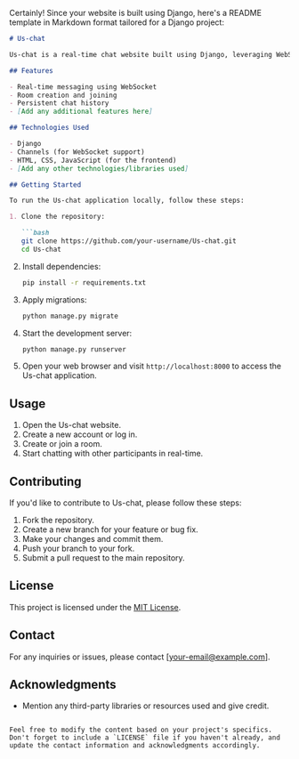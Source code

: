 Certainly! Since your website is built using Django, here's a README template in Markdown format tailored for a Django project:

```markdown
# Us-chat

Us-chat is a real-time chat website built using Django, leveraging WebSocket technology for smooth and instant messaging. Users can create and join rooms to engage in conversations with other participants. All messages from the conversations are saved, providing a persistent chat history.

## Features

- Real-time messaging using WebSocket
- Room creation and joining
- Persistent chat history
- [Add any additional features here]

## Technologies Used

- Django
- Channels (for WebSocket support)
- HTML, CSS, JavaScript (for the frontend)
- [Add any other technologies/libraries used]

## Getting Started

To run the Us-chat application locally, follow these steps:

1. Clone the repository:

   ```bash
   git clone https://github.com/your-username/Us-chat.git
   cd Us-chat
   ```

2. Install dependencies:

   ```bash
   pip install -r requirements.txt
   ```

3. Apply migrations:

   ```bash
   python manage.py migrate
   ```

4. Start the development server:

   ```bash
   python manage.py runserver
   ```

5. Open your web browser and visit `http://localhost:8000` to access the Us-chat application.

## Usage

1. Open the Us-chat website.
2. Create a new account or log in.
3. Create or join a room.
4. Start chatting with other participants in real-time.

## Contributing

If you'd like to contribute to Us-chat, please follow these steps:

1. Fork the repository.
2. Create a new branch for your feature or bug fix.
3. Make your changes and commit them.
4. Push your branch to your fork.
5. Submit a pull request to the main repository.

## License

This project is licensed under the [MIT License](LICENSE).

## Contact

For any inquiries or issues, please contact [your-email@example.com].

## Acknowledgments

- Mention any third-party libraries or resources used and give credit.

```

Feel free to modify the content based on your project's specifics. Don't forget to include a `LICENSE` file if you haven't already, and update the contact information and acknowledgments accordingly.